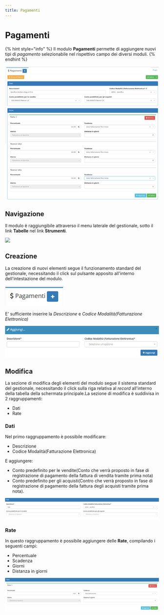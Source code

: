 ```yaml
---
title: Pagamenti
---
```


# Pagamenti

{% hint style="info" %}
Il modulo **Pagamenti** permette di aggiungere nuovi tipi di _pagamento_ selezionabile nel rispettivo campo dei diversi moduli.
{% endhint %}

![Screenshot interfaccia pagamenti ](../../../.gitbook/assets/pagamenti.PNG)

## Navigazione

Il modulo è raggiungibile attraverso il menu laterale del gestionale, sotto il link **Tabelle** nel link **Strumenti**.

![](https://firebasestorage.googleapis.com/v0/b/gitbook-x-prod.appspot.com/o/spaces%2F-LZJeLg23eVDvrCv74U7-887967055%2Fuploads%2FrGCRy0rtvtal2zoLYKXS%2Ffile.png?alt=media)

## Creazione

La creazione di nuovi elementi segue il funzionamento standard del gestionale, necessitando il click sul pulsante apposito all'interno dell'intestazione del modulo.

![Screenshot creazione pagamenti](../../../.gitbook/assets/aggiuntapagamenti.PNG)

E' sufficiente inserire la _Descrizione_ e _Codice Modalità(Fatturazione Elettronica)_

![Screenshot creazione pagamenti](../../../.gitbook/assets/aggiungerepagamento.PNG)

## Modifica

La sezione di modifica degli elementi del modulo segue il sistema standard del gestionale, necessitando il click sulla riga relativa al _record_ all'interno della tabella della schermata principale.La sezione di modifica è suddivisa in 2 raggruppamenti:

* Dati
* Rate

### Dati

Nel primo raggruppamento è possibile modificare:

* Descrizione
* Codice Modalità(Fatturazione Elettronica)

E aggiungere:

* Conto predefinito per le vendite(Conto che verrà proposto in fase di registrazione di pagamento della fattura di vendita tramite prima nota)
* Conto predefinito per gli acquisti(Contro che verrà proposto in fase di registrazione di pagamento della fattura degli acquisti tramite prima nota).

![](../../../.gitbook/assets/dat.PNG)

### Rate

In questo raggruppamento è possibile aggiungere delle **Rate**, compilando i seguenti campi:

* Percentuale
* Scadenza
* Giorni
* Distanza in giorni

![](../../../.gitbook/assets/rate.PNG)

